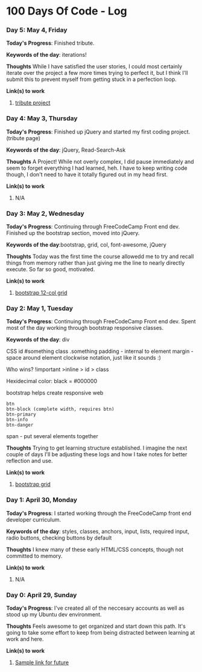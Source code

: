 # 100 Days Of Code - Log

### Day 5: May 4, Friday

**Today's Progress**: Finished tribute. 

**Keywords of the day**: iterations! 

**Thoughts** While I have satisfied the user stories, I could most certainly iterate over the project a few more times trying to perfect it, but I think I'll submit this to prevent myself from getting stuck in a perfection loop.

**Link(s) to work**
1. [tribute project](https://codepen.io/btarro/full/NMgOeZ)


### Day 4: May 3, Thursday

**Today's Progress**: Finished up jQuery and started my first coding project. (tribute page)

**Keywords of the day**: jQuery, Read-Search-Ask

**Thoughts** A Project! While not overly complex, I did pause immediately and seem to forget everything I had learned, heh. I have to keep writing code though, I don't need to have it totally figured out in my head first. 

**Link(s) to work**
1. N/A

### Day 3: May 2, Wednesday

**Today's Progress**: Continuing through FreeCodeCamp Front end dev. Finished up the bootstrap section, moved into jQuery.

**Keywords of the day**:bootstrap, grid, col, font-awesome, jQuery

**Thoughts** Today was the first time the course allowedd me to try and recall things from memory rather than just giving me the line to nearly directly execute.  So far so good, motivated. 

**Link(s) to work**
1. [bootstrap 12-col grid](https://www.freecodecamp.org/challenges/create-a-custom-heading)



### Day 2: May 1, Tuesday

**Today's Progress**: Continuing through FreeCodeCamp Front end dev. Spent most of the day working through bootstrap responsive classes.

**Keywords of the day**:
div

CSS
	id #something
	class .something
  padding - internal to element
  margin - space around element
  clockwise notation, just like it sounds :)

  Who wins?
  !important >inline > id > class

Hexidecimal color: black  = #000000

bootstrap helps create responsive web

    btn
    btn-block (complete width, requires btn)
    btn-primary
    btn-info
    btn-danger

span - put several elements together

**Thoughts** Trying to get learning structure established.  I imagine the next couple of days I'll be adjusting these logs and how I take notes for better reflection and use.  

**Link(s) to work**
1. [bootstrap grid](https://www.freecodecamp.org/challenges/use-the-bootstrap-grid-to-put-elements-side-by-side)



### Day 1: April 30, Monday

**Today's Progress**: I started working through the FreeCodeCamp front end developer curriculum. 

**Keywords of the day**: styles, classes, anchors, input, lists, required input, radio buttons, checking buttons by default

**Thoughts** I knew many of these early HTML/CSS concepts, though not committed to memory. 

**Link(s) to work**
1. N/A

### Day 0: April 29, Sunday

**Today's Progress**: I've created all of the neccesary accounts as well as stood up my Ubuntu dev environment.

**Thoughts** Feels awesome to get organized and start down this path. It's going to take some effort to keep from being distracted between learning at work and here. 

**Link(s) to work**
1. [Sample link for future](https://www.google.com)

